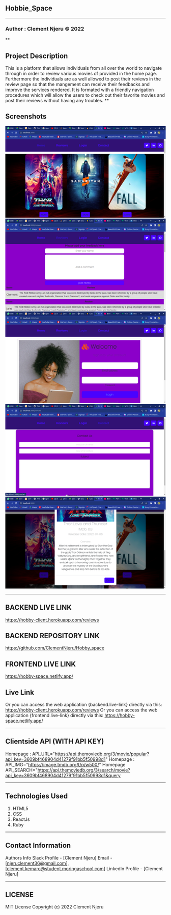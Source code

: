 ## Hobbie_Space 
***
### Author : Clement Njeru © 2022
**
## Project Description
This is a platform that allows individuals from all over the world to navigate through in order to review various movies of provided in the home page. Furthermore the individuals are as well allowed to post their reviews in the review page so that the mangement can receive their feedbacks and improve the services rendered. It is formated with a friendly navigation procedures which will allow the users to check out their favorite movies and post their reviews without having any troubles.
**
## Screenshots
 ![image](./src/Assets/Screenshot1.png)
 ![image](./src/Assets/Screenshot2.png)
 ![image](./src/Assets/Screenshot3.png) 
 ![image](./src/Assets/Screenshot4.png)
 ![image](./src/Assets/Screenshot5.png)

***

## BACKEND LIVE LINK
https://hobby-client.herokuapp.com/reviews

## BACKEND REPOSITORY LINK
https://github.com/ClementNjeru/Hobby_space


## FRONTEND LIVE LINK

https://hobby-space.netlify.app/



## Live Link
Or you can access the web application {backend.live-link} directly via this: https://hobby-client.herokuapp.com/reviews
Or you can access the web application {frontend.live-link} directly via this: https://hobby-space.netlify.app/
***

## Clientside API (WITH API KEY)
Homepage : API_URL="https://api.themoviedb.org/3/movie/popular?api_key=3609bf468904d41279f91bb5f50998d1"
Homepage : API_IMG="https://image.tmdb.org/t/p/w500/"
Homepage API_SEARCH="https://api.themoviedb.org/3/search/movie?api_key=3609bf468904d41279f91bb5f50998d1&query

***
## Technologies Used
1. HTML5
2. CSS
3. ReactJs
4. Ruby

***
## Contact Information
Authors Info Slack Profile - [Clement Njeru] 
Email - [njeruclement36@gmail.com], [clement.kemaro@student.moringaschool.com]
LinkedIn Profile - [Clement Njeru]
***
## LICENSE
MIT License
Copyright (c) 2022 Clement Njeru